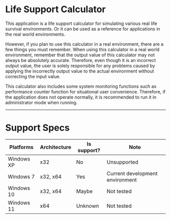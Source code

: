 ﻿# Life Support Calculator

This application is a life support calculator for simulating various real life survival environments. Or it can be used as a reference for applications in the real world environments.

However, if you plan to use this calculator in a real environment, there are a few things you must remember. When using this calculator in a real world environment, remember that the output value of this calculator may not always be absolutely accurate. Therefore, even though it is an incorrect output value, the user is solely responsible for any problems caused by applying the incorrectly output value to the actual environment without correcting the input value.

This calculator also includes some system monitoring functions such as performance counter function for situational user convenience. Therefore, if the application does not operate normally, it is recommended to run it in administrator mode when running.

-----

# Support Specs

| Platforms | Architecture | Is support? | Note |
|---|---|---|---|
| Windows XP | x32 | No | Unsupported |
| Windows 7 | x32, x64 | Yes | Current development environment |
| Windows 10 | x32, x64 | Maybe | Not tested |
| Windows 11 | x64 | Unknown | Not tested |
